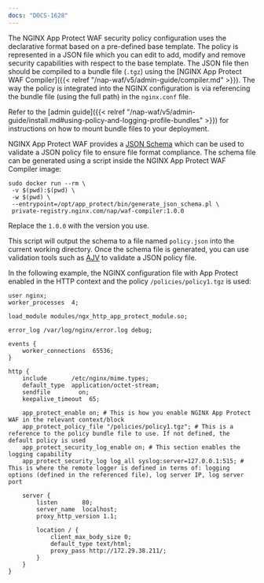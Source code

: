 ```yaml
---
docs: "DOCS-1628"
---
```


The NGINX App Protect WAF security policy configuration uses the declarative format based on a pre-defined base template. The policy is represented in a JSON file which you can edit to add, modify and remove security capabilities with respect to the base template. The JSON file then should be compiled to a bundle file (`.tgz`) using the [NGINX App Protect WAF Compiler]({{< relref "/nap-waf/v5/admin-guide/compiler.md" >}}). The way the policy is integrated into the NGINX configuration is via referencing the bundle file (using the full path) in the `nginx.conf` file.

Refer to the [admin guide]({{< relref "/nap-waf/v5/admin-guide/install.md#using-policy-and-logging-profile-bundles" >}}) for instructions on how to mount bundle files to your deployment.

NGINX App Protect WAF provides a [JSON Schema](https://json-schema.org/) which can be used to validate a JSON policy file to ensure file format compliance. The schema file can be generated using a script inside the NGINX App Protect WAF Compiler image:

```shell
sudo docker run --rm \
 -v $(pwd):$(pwd) \
 -w $(pwd) \
 --entrypoint=/opt/app_protect/bin/generate_json_schema.pl \
 private-registry.nginx.com/nap/waf-compiler:1.0.0
```

Replace the `1.0.0` with the version you use.

This script will output the schema to a file named `policy.json` into the current working directory. Once the schema file is generated, you can use validation tools such as [AJV](https://ajv.js.org/standalone.html) to validate a JSON policy file.

In the following example, the NGINX configuration file with App Protect enabled in the HTTP context and the policy `/policies/policy1.tgz` is used:

```nginx
user nginx;
worker_processes  4;

load_module modules/ngx_http_app_protect_module.so;

error_log /var/log/nginx/error.log debug;

events {
    worker_connections  65536;
}

http {
    include       /etc/nginx/mime.types;
    default_type  application/octet-stream;
    sendfile        on;
    keepalive_timeout  65;

    app_protect_enable on; # This is how you enable NGINX App Protect WAF in the relevant context/block
    app_protect_policy_file "/policies/policy1.tgz"; # This is a reference to the policy bundle file to use. If not defined, the default policy is used
    app_protect_security_log_enable on; # This section enables the logging capability
    app_protect_security_log log_all syslog:server=127.0.0.1:515; # This is where the remote logger is defined in terms of: logging options (defined in the referenced file), log server IP, log server port

    server {
        listen       80;
        server_name  localhost;
        proxy_http_version 1.1;

        location / {
            client_max_body_size 0;
            default_type text/html;
            proxy_pass http://172.29.38.211/;
        }
    }
}
```
